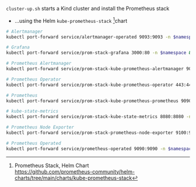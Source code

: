 
`cluster-up.sh` starts a Kind cluster and install the Prometheus stack

- …using the Helm `kube-prometheus-stack` [^3fH9j]chart

[^3fH9j]: Prometheus Stack, Helm Chart  
<https://github.com/prometheus-community/helm-charts/tree/main/charts/kube-prometheus-stack>

```bash
# Alertmanager
kubectl port-forward service/alertmanager-operated 9093:9093 -n $namespace &

# Grafana
kubectl port-forward service/prom-stack-grafana 3000:80 -n $namespace &

# Prometheus Alertmanager
kubectl port-forward service/prom-stack-kube-prometheus-alertmanager 9093:9093 -n $namespace &

# Prometheus Operator
kubectl port-forward service/prom-stack-kube-prometheus-operator 443:443 -n $namespace &

# Prometheus
kubectl port-forward service/prom-stack-kube-prometheus-prometheus 9090:9090 -n $namespace &

# kube-state-metrics
kubectl port-forward service/prom-stack-kube-state-metrics 8080:8080 -n $namespace &

# Prometheus Node Exporter
kubectl port-forward service/prom-stack-prometheus-node-exporter 9100:9100 -n $namespace &

# Prometheus Operated
kubectl port-forward service/prometheus-operated 9090:9090 -n $namespace &
```
